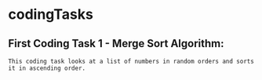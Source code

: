 # codingTasks

## First Coding Task 1 - Merge Sort Algorithm:
    This coding task looks at a list of numbers in random orders and sorts it in ascending order.
